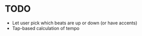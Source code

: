 # TODO

- Let user pick which beats are up or down (or have accents)
- Tap-based calculation of tempo
